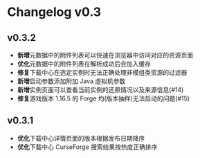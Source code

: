 # Changelog v0.3

## v0.3.2

- **新增**元数据中的附件列表可以快速在浏览器中访问对应的资源页面
- **优化**元数据中的附件列表在解析成功后会加入缓存
- **修复**下载中心在选定实例时无法正确处理非模组类资源的过滤器
- **新增**启动参数添加附加 Java 虚拟机参数
- **新增**实例页面可以查看当前实例的还原情况以及来源信息(#14)
- **修复**游戏版本 1.16.5 的 Forge 均(版本抽样)无法启动的问题(#15)

## v0.3.1

- **优化**下载中心详情页面的版本根据发布日期降序
- **优化**下载中心 CurseForge 搜索结果按热度正确排序
